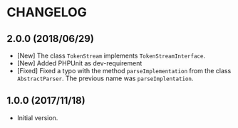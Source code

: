 CHANGELOG
=========
2.0.0 (2018/06/29)
------------------
* [New] The class `TokenStream` implements `TokenStreamInterface`.
* [New] Added PHPUnit as dev-requirement
* [Fixed] Fixed a typo with the method `parseImplementation` from the class `AbstractParser`.
The previous name was `parseImplentation`.

1.0.0 (2017/11/18)
------------------
* Initial version.
